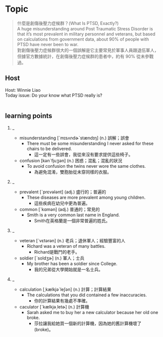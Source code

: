 # Topic

> 什麼是創傷後壓力症候群？(What Is PTSD, Exactly?) <br>
> A huge misunderstanding around Post Traumatic Stress Disorder is that it’s most prevalent in military personnel and veterans, but based on calculations from government data, about 90% of people with PTSD have never been to war. <br>
> 對創傷後壓力症候群很大的一個誤解是它主要常見於軍事人員跟退伍軍人，但據官方數據統計，在創傷後壓力症候群的患者中，約有 90% 從未參戰過。 <br>

## Host
Host: Winnie Liao
<br>Today issue: Do your know what PTSD really is?
<br><br>
## learning points
1. _
	* misunderstanding  [ˋmɪsʌndɚˋstændɪŋ]  (n.)  誤解；誤會
		- There must be some misunderstanding I never asked for these chairs to be delivered.
			+ 這一定有一些誤會，我從來沒有要求提供這些椅子。
	* confusion   [kənˋfjuʒən]  (n.)  困惑；混亂；混亂的狀況
		- To avoid confusion the twins never wore the same clothes.
			+ 為避免混淆，雙胞胎從未穿同樣的衣服。

2. _
	* prevalent  [ˋprɛvələnt]  (adj.)  盛行的；普遍的
		- These diseases are more prevalent among young children.
			+ 這些疾病在幼兒中更為普遍。
	* common  [ˋkɑmən]  (adj.)  普通的；常見的
		- Smith is a very common last name in England.
			+ Smith在英格蘭是一個非常普遍的姓氏。

3. _
	* veteran  [ˋvɛtərən]  (n.)  老兵；退休軍人；經驗豐富的人
		- Richard was a veteran of many battles.
			+ Richard是戰鬥的老手。
	* soldier  [ˋsoldʒɚ]  (n.)  軍人；士兵
		- My brother has been a soldier since College.
			+  我的兄弟從大學開始就是一名士兵。

4. _
	* calculation  [͵kælkjəˋleʃən]  (n.)  計算；計算結果
		- The calculations that you did contained a few inaccuracies.
			+ 你的計算結果有幾處不準確。
	* caculator  [ˋkælkjə͵letɚ]  (n.)  計算機
		- Sarah asked me to buy her a new calculator because her old one broke.
			+ 莎拉讓我給她買一個新的計算機，因為她的舊計算機壞了(broke)。
